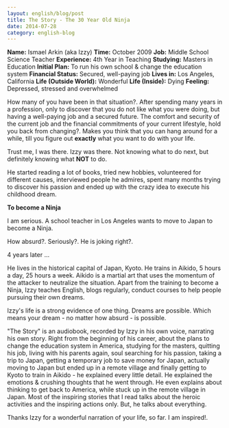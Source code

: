 ```yaml
---
layout: english/blog/post
title: The Story - The 30 Year Old Ninja
date: 2014-07-28
category: english-blog
---
```


**Name:** Ismael Arkin (aka Izzy)
**Time:** October 2009
**Job:** Middle School Science Teacher
**Experience:** 4th Year in Teaching
**Studying:** Masters in Education
**Initial Plan:** To run his own school & change the education system
**Financial Status:** Secured, well-paying job
**Lives in:** Los Angeles, California
**Life (Outside World):** Wonderful
**Life (Inside):** Dying
**Feeling:** Depressed, stressed and overwhelmed

How many of you have been in that situation?. After spending many years in a profession, only to discover that you do not like what you were doing, but having a well-paying job and a secured future. The comfort and security of the current job and the financial commitments of your current lifestyle, hold you back from changing?. Makes you think that you can hang around for a while, till you figure out **exactly** what you want to do with your life.

Trust me, I was there. Izzy was there. Not knowing what to do next, but definitely knowing what **NOT** to do.

He started reading a lot of books, tried new hobbies, volunteered for different causes, interviewed people he admires, spent many months trying to discover his passion and ended up with the crazy idea to execute his childhood dream.

**To become a Ninja**

I am serious. A school teacher in Los Angeles wants to move to Japan to become a Ninja.

How absurd?. Seriously?. He is joking right?.

4 years later ...

He lives in the historical capital of Japan, Kyoto. He trains in Aikido, 5 hours a day, 25 hours a week. Aikido is a martial art that uses the momentum of the attacker to neutralize the situation. Apart from the training to become a Ninja, Izzy teaches English, blogs regularly, conduct courses to help people pursuing their own dreams.

Izzy's life is a strong evidence of one thing. Dreams are possible. Which means your dream - no matter how absurd - is possible.

"The Story" is an audiobook, recorded by Izzy in his own voice, narrating his own story. Right from the beginning of his career, about the plans to change the education system in America, studying for the masters, quitting his job, living with his parents again, soul searching for his passion, taking a trip to Japan, getting a temporary job to save money for Japan, actually moving to Japan but ended up in a remote village and finally getting to Kyoto to train in Aikido - he explained every little detail. He explained the emotions & crushing thoughts that he went through. He even explains about thinking to get back to America, while stuck up in the remote village in Japan. Most of the inspiring stories that I read talks about the heroic activities and the inspiring actions only. But, he talks about everything.

Thanks Izzy for a wonderful narration of your life, so far. I am inspired!.
